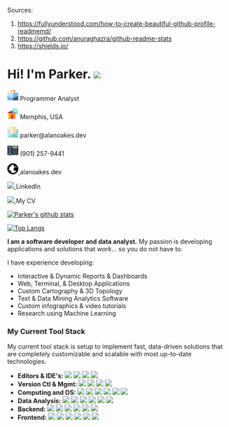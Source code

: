 Sources:
  1. https://fullyunderstood.com/how-to-create-beautiful-github-profile-readmemd/
  2. https://github.com/anuraghazra/github-readme-stats
  3. https://shields.io/


# Hi! I'm Parker. <img src="https://media.giphy.com/media/hvRJCLFzcasrR4ia7z/giphy.gif" width="25px">

<p><img width="25px" src="https://raw.githubusercontent.com/alanoakes/alanoakes/main/briefcase-svgrepo-com.svg"> Programmer Analyst</p>
<p><img width="25px" src="https://raw.githubusercontent.com/alanoakes/alanoakes/main/home-svgrepo-com.svg"> Memphis, USA</p>
<p><img width="25px" src="https://raw.githubusercontent.com/alanoakes/alanoakes/main/envelope-svgrepo-com.svg"> parker@alanoakes.dev</p>
<p><img width="25px" src="https://raw.githubusercontent.com/alanoakes/alanoakes/main/phone-svgrepo-com.svg"> (901) 257-9441</p>
<p>
  <a href="http://www.parkeroakes.io">
  <img width="25px" src="https://raw.githubusercontent.com/iconic/open-iconic/master/svg/globe.svg">
  </a> alanoakes.dev
</p>
<p>
  <a href="https://www.linkedin.com/in/parker-oakes/">
  <img width="25px" src="https://cdn.jsdelivr.net/npm/simple-icons@v3/icons/linkedin.svg">
  </a> LinkedIn
</p>
<p>
  <a href="https://alanoakes.github.io/cv/">
  <img width="25px" src="https://cdn.jsdelivr.net/npm/simple-icons@3.13.0/icons/about-dot-me.svg">
  </a> My CV
</p>

[![Parker's github stats](https://github-readme-stats.vercel.app/api?username=alanoakes&count_private=true&include_all_commits=true)](https://github.com/alanoakes/github-readme-stats)

[![Top Langs](https://github-readme-stats.vercel.app/api/top-langs/?username=alanoakes&layout=compact)](https://github.com/alanoakes/github-readme-stats)


<p>
  <b>I am a software developer and data analyst.</b> My passion is developing applications and solutions that <em>work</em>... so you do not have to.

I have experience developing:
 * Interactive & Dynamic Reports & Dashboards
 * Web, Terminal, & Desktop Applications 
 * Custom Cartography & 3D Topology
 * Text & Data Mining Analytics Software
 * Custom infographics & video tutorials
 * Research using Machine Learning
</p>

### My Current Tool Stack

<p>My current tool stack is setup to implement fast, data-driven solutions that are completely customizable and scalable with most up-to-date technologies.
</p>
          <ul>
            <li>
              <b>Editors & IDE's: </b>
              <img width="15px" src="https://cdn.jsdelivr.net/npm/simple-icons@3.13.0/icons/vim.svg">
              <img width="15px" src="https://cdn.jsdelivr.net/npm/simple-icons@3.13.0/icons/rstudio.svg">
              <img width="15px" src="https://cdn.jsdelivr.net/npm/simple-icons@3.13.0/icons/visualstudiocode.svg">
              <img width="15px" src="https://cdn.jsdelivr.net/npm/simple-icons@3.13.0/icons/visualstudio.svg">
            </li>
            <li>
              <b>Version Ctl & Mgmt: </b>
              <img width="15px" src="https://cdn.jsdelivr.net/npm/simple-icons@3.13.0/icons/git.svg">
              <img width="15px" src="https://cdn.jsdelivr.net/npm/simple-icons@3.13.0/icons/github.svg">
              <img width="15px" src="https://cdn.jsdelivr.net/npm/simple-icons@3.13.0/icons/azuredevops.svg">
              <img width="15px" src="https://cdn.jsdelivr.net/npm/simple-icons@3.13.0/icons/slack.svg">
            </li>
            <li>
              <b>Computing and OS: </b>
              <img width="15px" src="https://cdn.jsdelivr.net/npm/simple-icons@3.13.0/icons/digitalocean.svg">
              <img width="15px" src="https://cdn.jsdelivr.net/npm/simple-icons@3.13.0/icons/gnubash.svg">
              <img width="15px" src="https://cdn.jsdelivr.net/npm/simple-icons@3.13.0/icons/ubuntu.svg">
              <img width="15px" src="https://cdn.jsdelivr.net/npm/simple-icons@3.13.0/icons/linux.svg">
              <img width="15px" src="https://cdn.jsdelivr.net/npm/simple-icons@3.13.0/icons/powershell.svg">
              <img width="15px" src="https://cdn.jsdelivr.net/npm/simple-icons@3.13.0/icons/microsoft.svg">
            </li>
            <li>
              <b>Data Analysis:</b>
              <img width="15px" src="https://cdn.jsdelivr.net/npm/simple-icons@3.13.0/icons/r.svg">
              <img width="15px" src="https://cdn.jsdelivr.net/npm/simple-icons@3.13.0/icons/powerbi.svg">
              <img width="15px" src="https://cdn.jsdelivr.net/npm/simple-icons@3.13.0/icons/microsoftexcel.svg">
              <img width="15px" src="https://cdn.jsdelivr.net/npm/simple-icons@3.13.0/icons/d3-dot-js.svg">
              <img width="15px" src="https://cdn.jsdelivr.net/npm/simple-icons@3.13.0/icons/leaflet.svg">
              <img width="15px" src="https://cdn.jsdelivr.net/npm/simple-icons@3.13.0/icons/mapbox.svg">
            </li>
            <li>
              <b>Backend: </b>
              <img width="15px" src="https://cdn.jsdelivr.net/npm/simple-icons@3.13.0/icons/babel.svg">
              <img width="15px" src="https://cdn.jsdelivr.net/npm/simple-icons@3.13.0/icons/node-dot-js.svg">
              <img width="15px" src="https://cdn.jsdelivr.net/npm/simple-icons@3.13.0/icons/nginx.svg">
              <img width="15px" src="https://cdn.jsdelivr.net/npm/simple-icons@3.13.0/icons/mysql.svg">
              <img width="15px" src="https://cdn.jsdelivr.net/npm/simple-icons@3.13.0/icons/microsoftsqlserver.svg">
              <img width="15px" src="https://cdn.jsdelivr.net/npm/simple-icons@3.13.0/icons/mongodb.svg">
            </li>
            <li>
              <b>Frontend: </b>
              <img width="15px" src="https://cdn.jsdelivr.net/npm/simple-icons@3.13.0/icons/html5.svg">
              <img width="15px" src="https://cdn.jsdelivr.net/npm/simple-icons@3.13.0/icons/css3.svg">
              <img width="15px" src="https://cdn.jsdelivr.net/npm/simple-icons@3.13.0/icons/javascript.svg">
              <img width="15px" src="https://cdn.jsdelivr.net/npm/simple-icons@3.13.0/icons/npm.svg">
              <img width="15px" src="https://cdn.jsdelivr.net/npm/simple-icons@3.13.0/icons/react.svg">
              <img width="15px" src="https://cdn.jsdelivr.net/npm/simple-icons@3.13.0/icons/bootstrap.svg">
            </li>
          </ul>
